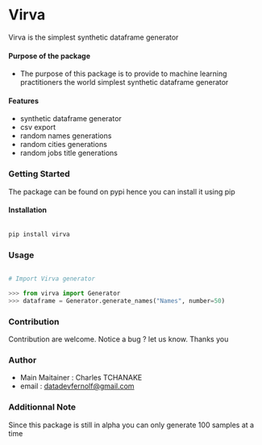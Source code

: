 # Virva
Virva is the simplest synthetic dataframe generator 

#### Purpose of the package
+  The purpose of this package is to provide to machine learning practitioners the world simplest synthetic dataframe generator


#### Features
+  synthetic dataframe generator 
+  csv export 
+ random names generations
+ random cities generations
+ random jobs title generations



### Getting Started
The package can be found on pypi hence you can install it using pip

#### Installation

```bash

pip install virva

```
### Usage
```python

# Import Virva generator

>>> from virva import Generator 
>>> dataframe = Generator.generate_names("Names", number=50)

```

### Contribution
Contribution are welcome.
Notice a bug ? let us know. Thanks you

### Author
+ Main Maitainer : Charles TCHANAKE
+ email : datadevfernolf@gmail.com 

### Additionnal Note
Since this package is still in alpha you can only generate 100 samples at a time 